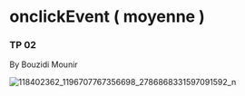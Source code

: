 # onclickEvent ( moyenne )
### TP 02
By Bouzidi Mounir

![118402362_1196707767356698_2786868331597091592_n](https://user-images.githubusercontent.com/55841152/91897686-8e008300-ec92-11ea-9546-65c16e824379.png)

